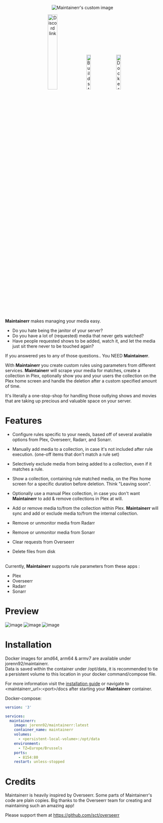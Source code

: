 <p align="center">
  <img src="ui/public/logo_black.svg?raw=true" alt="Maintainerr's custom image"/>
</p>

<p align="center" >
  <a href="https://discord.gg/WP4ZW2QYwk"><img src="https://dcbadge.vercel.app/api/server/WP4ZW2QYwk" width="25%" alt="Discord link"/></a>
  &nbsp; 
  <img src="https://ci.cyntek.be/buildStatus/icon?job=Maintainerr%2FMaintainerr-dev-build" width="17%" alt="Build status" />
  &nbsp; 
  <a href="https://hub.docker.com/r/jorenn92/maintainerr"><img src="https://img.shields.io/docker/pulls/jorenn92/maintainerr" alt="Docker pulls" width="17%"></a>
</p>

<b>Maintainerr</b> makes managing your media easy. 
 - Do you hate being the janitor of your server?
 - Do you have a lot of (requested) media that never gets watched?
 - Have people requested shows to be added, watch it, and let the media just sit there never to be touched again?
 
 If you answered yes to any of those questions.. You NEED <b>Maintainerr</b>.

With <b>Maintainerr</b> you create custom rules using parameters from different services.
<b>Maintainerr</b> will scrape your media for matches, create a collection in Plex, optionally show you and your users the collection on the Plex home screen and handle the deletion after a custom specified amount of time. 

It's literally a one-stop-shop for handling those outlying shows and movies that are taking up precious and valuable space on your server.

# Features
- Configure rules specific to your needs, based off of several available options from Plex, Overseerr, Radarr, and Sonarr.
- Manually add media to a collection, in case it's not included after rule execution. (one-off items that don't match a rule set)
- Selectively exclude media from being added to a collection, even if it matches a rule.
- Show a collection, containing  rule matched media, on the Plex home screen for a specific duration before deletion. Think "Leaving soon".
- Optionally use a manual Plex collection, in case you don't want <b>Maintainerr</b> to add & remove collections in Plex at will.
- Add or remove media to/from the collection within Plex. <b>Maintainerr</b> will sync and add or exclude media to/from the internal collection.

- Remove or unmonitor media from Radarr
- Remove or unmonitor media from Sonarr
- Clear requests from Overseerr
- Delete files from disk

<br />
Currently, <b>Maintainerr</b> supports rule parameters from these apps :

- Plex
- Overseerr
- Radarr
- Sonarr
  
# Preview  
![image](https://github.com/ydkmlt84/Maintainerr/assets/2887742/8edabd29-ed98-4a9f-b41f-251b2e7d309c)
![image](https://github.com/ydkmlt84/Maintainerr/assets/2887742/c9916c90-4c67-4341-a0c1-32613518aa20)
![image](https://github.com/ydkmlt84/Maintainerr/assets/2887742/00740a16-e4fe-4429-a769-64ffcd568cba)



# Installation

Docker images for amd64, arm64 & armv7 are available under jorenn92/maintainerr. <br />
Data is saved within the container under /opt/data, it is recommended to tie a persistent volume to this location in your docker command/compose file.

For more information visit the [installation guide](docs/2-getting-started/1-installation/Installation.md) or navigate to \<maintainerr_url\>:\<port\>/docs after starting your <b>Maintainerr</b> container.

Docker-compose: 
```Yaml
version: '3'

services:
  maintainerr:
    image: jorenn92/maintainerr:latest
    container_name: maintainerr
    volumes:
      - <persistent-local-volume>:/opt/data
    environment:
      - TZ=Europe/Brussels
    ports:
      - 8154:80
    restart: unless-stopped
```

# Credits
Maintainerr is heavily inspired by Overseerr. Some parts of Maintainerr's code are plain copies. Big thanks to the Overseerr team for creating and maintaining such an amazing app!

Please support them at https://github.com/sct/overseerr
